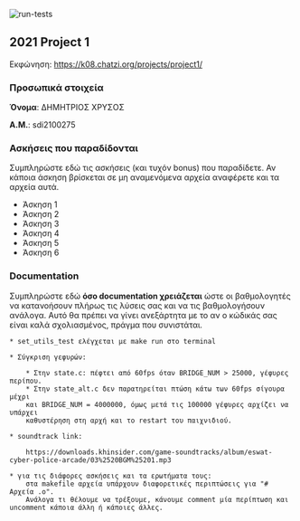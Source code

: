 ![run-tests](../../workflows/run-tests/badge.svg)

## 2021 Project 1

Εκφώνηση: https://k08.chatzi.org/projects/project1/


### Προσωπικά στοιχεία

__Όνομα__: ΔΗΜΗΤΡΙΟΣ ΧΡΥΣΟΣ

__Α.Μ.__: sdi2100275

### Ασκήσεις που παραδίδονται

Συμπληρώστε εδώ τις ασκήσεις (και τυχόν bonus) που παραδίδετε. Αν κάποια άσκηση
βρίσκεται σε μη αναμενόμενα αρχεία αναφέρετε και τα αρχεία αυτά.

- Άσκηση 1
- Άσκηση 2
- Άσκηση 3
- Άσκηση 4
- Άσκηση 5
- Άσκηση 6

### Documentation

Συμπληρώστε εδώ __όσο documentation χρειάζεται__ ώστε οι βαθμολογητές να
κατανοήσουν πλήρως τις λύσεις σας και να τις βαθμολογήσουν ανάλογα. Αυτό θα
πρέπει να γίνει ανεξάρτητα με το αν ο κώδικάς σας είναι καλά σχολιασμένος,
πράγμα που συνιστάται.


    * set_utils_test ελέγχεται με make run στο terminal

    * Σύγκριση γεφυρών:

        * Στην state.c: πέφτει από 60fps όταν BRIDGE_NUM > 25000, γέφυρες περίπου.
        * Στην state_alt.c δεν παρατηρείται πτώση κάτω των 60fps σίγουρα μέχρι
        και BRIDGE_NUM = 4000000, όμως μετά τις 100000 γέφυρες αρχίζει να υπάρχει
        καθυστέρηση στη αρχή και το restart του παιχνιδιού.

    * soundtrack link:
    
        https://downloads.khinsider.com/game-soundtracks/album/eswat-cyber-police-arcade/03%2520BGM%25201.mp3

    * για τις διάφορες ασκήσεις και τα ερωτήματα τους:
        στα makefile αρχεία υπάρχουν διαφορετικές περιπτώσεις για "# Αρχεία .o".
        Ανάλογα τι θέλουμε να τρέξουμε, κάνουμε comment μία περίπτωση και uncomment κάποια άλλη ή κάποιες άλλες. 

